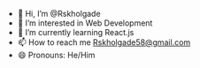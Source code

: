 - 👋 Hi, I’m @Rskholgade
- 👀 I’m interested in Web Development
- 🌱 I’m currently learning React.js
- 📫 How to reach me Rskholgade58@gmail.com
- 😄 Pronouns: He/Him


<!---
Rskholgade/Rskholgade is a ✨ special ✨ repository because its `README.md` (this file) appears on your GitHub profile.
You can click the Preview link to take a look at your changes.
--->
